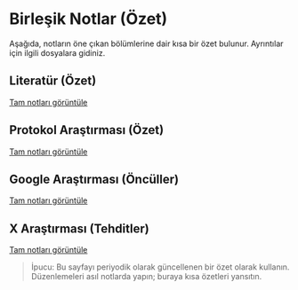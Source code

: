 # Birleşik Notlar (Özet)

Aşağıda, notların öne çıkan bölümlerine dair kısa bir özet bulunur. Ayrıntılar için ilgili dosyalara gidiniz.

## Literatür (Özet)

[Tam notları görüntüle](./literatur.md)

## Protokol Araştırması (Özet)

[Tam notları görüntüle](./protokol-arastirmasi.md)

## Google Araştırması (Öncüller)

[Tam notları görüntüle](./google-arastirmasi.md)

## X Araştırması (Tehditler)

[Tam notları görüntüle](./x-arastirmasi.md)

> İpucu: Bu sayfayı periyodik olarak güncellenen bir özet olarak kullanın. Düzenlemeleri asıl notlarda yapın; buraya kısa özetleri yansıtın.

